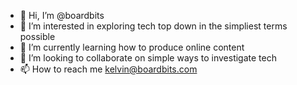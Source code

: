 - 👋 Hi, I’m @boardbits
- 👀 I’m interested in exploring tech top down in the simpliest terms possible
- 🌱 I’m currently learning how to produce online content
- 💞️ I’m looking to collaborate on simple ways to investigate tech
- 📫 How to reach me kelvin@boardbits.com

<!---
boardbits/boardbits is a ✨ special ✨ repository because its `README.md` (this file) appears on your GitHub profile.
You can click the Preview link to take a look at your changes.
--->
